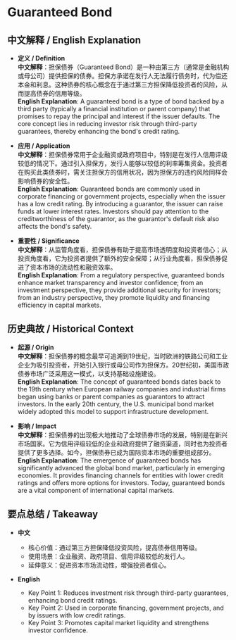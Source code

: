# Guaranteed Bond

## 中文解释 / English Explanation

* **定义 / Definition**  
  **中文解释**：担保债券（Guaranteed Bond）是一种由第三方（通常是金融机构或母公司）提供担保的债券。担保方承诺在发行人无法履行债务时，代为偿还本金和利息。这种债券的核心概念在于通过第三方担保降低投资者的风险，从而提高债券的信用等级。  
  **English Explanation**: A guaranteed bond is a type of bond backed by a third party (typically a financial institution or parent company) that promises to repay the principal and interest if the issuer defaults. The core concept lies in reducing investor risk through third-party guarantees, thereby enhancing the bond's credit rating.

* **应用 / Application**  
  **中文解释**：担保债券常用于企业融资或政府项目中，特别是在发行人信用评级较低的情况下。通过引入担保方，发行人能够以较低的利率筹集资金。投资者在购买此类债券时，需关注担保方的信用状况，因为担保方的违约风险同样会影响债券的安全性。  
  **English Explanation**: Guaranteed bonds are commonly used in corporate financing or government projects, especially when the issuer has a low credit rating. By introducing a guarantor, the issuer can raise funds at lower interest rates. Investors should pay attention to the creditworthiness of the guarantor, as the guarantor's default risk also affects the bond's safety.

* **重要性 / Significance**  
  **中文解释**：从监管角度看，担保债券有助于提高市场透明度和投资者信心；从投资角度看，它为投资者提供了额外的安全保障；从行业角度看，担保债券促进了资本市场的流动性和融资效率。  
  **English Explanation**: From a regulatory perspective, guaranteed bonds enhance market transparency and investor confidence; from an investment perspective, they provide additional security for investors; from an industry perspective, they promote liquidity and financing efficiency in capital markets.

## 历史典故 / Historical Context

* **起源 / Origin**  
  **中文解释**：担保债券的概念最早可追溯到19世纪，当时欧洲的铁路公司和工业企业为吸引投资者，开始引入银行或母公司作为担保方。20世纪初，美国市政债券市场广泛采用这一模式，以支持基础设施建设。  
  **English Explanation**: The concept of guaranteed bonds dates back to the 19th century when European railway companies and industrial firms began using banks or parent companies as guarantors to attract investors. In the early 20th century, the U.S. municipal bond market widely adopted this model to support infrastructure development.

* **影响 / Impact**  
  **中文解释**：担保债券的出现极大地推动了全球债券市场的发展，特别是在新兴市场国家。它为信用评级较低的企业和政府提供了融资渠道，同时也为投资者提供了更多选择。如今，担保债券已成为国际资本市场的重要组成部分。  
  **English Explanation**: The emergence of guaranteed bonds has significantly advanced the global bond market, particularly in emerging economies. It provides financing channels for entities with lower credit ratings and offers more options for investors. Today, guaranteed bonds are a vital component of international capital markets.

## 要点总结 / Takeaway

* **中文**  
  - 核心价值：通过第三方担保降低投资风险，提高债券信用等级。  
  - 使用场景：企业融资、政府项目、信用评级较低的发行人。  
  - 延伸意义：促进资本市场流动性，增强投资者信心。

* **English**  
  - Key Point 1: Reduces investment risk through third-party guarantees, enhancing bond credit ratings.  
  - Key Point 2: Used in corporate financing, government projects, and by issuers with low credit ratings.  
  - Key Point 3: Promotes capital market liquidity and strengthens investor confidence.